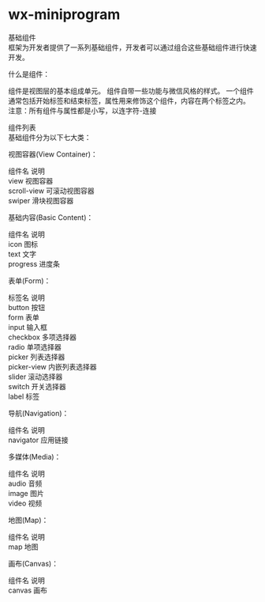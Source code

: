 # wx-miniprogram
基础组件<br />
框架为开发者提供了一系列基础组件，开发者可以通过组合这些基础组件进行快速开发。

什么是组件：

组件是视图层的基本组成单元。
组件自带一些功能与微信风格的样式。
一个组件通常包括开始标签和结束标签，属性用来修饰这个组件，内容在两个标签之内。
注意：所有组件与属性都是小写，以连字符-连接<br />

组件列表<br />
基础组件分为以下七大类：<br />

视图容器(View Container)：<br />

组件名	说明<br />
view	视图容器<br />
scroll-view	可滚动视图容器<br />
swiper	滑块视图容器<br />

基础内容(Basic Content)：<br />

组件名	说明<br />
icon	图标<br />
text	文字<br />
progress	进度条<br />

表单(Form)：

标签名	说明<br />
button	按钮<br />
form	表单<br />
input	输入框<br />
checkbox	多项选择器<br />
radio	单项选择器<br />
picker	列表选择器<br />
picker-view	内嵌列表选择器<br />
slider	滚动选择器<br />
switch	开关选择器<br />
label	标签<br />

导航(Navigation)：

组件名	说明<br />
navigator	应用链接<br />

多媒体(Media)：

组件名	说明<br />
audio	音频<br />
image	图片<br />
video	视频<br />

地图(Map)：

组件名	说明<br />
map	地图<br />

画布(Canvas)：

组件名	说明<br />
canvas	画布<br />
